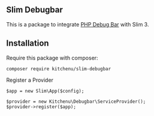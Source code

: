 ## Slim Debugbar

This is a package to integrate [PHP Debug Bar](http://phpdebugbar.com/) with Slim 3.

## Installation

Require this package with composer:

```
composer require kitchenu/slim-debugbar
```

Register a Provider

```
$app = new Slim\App($config);

$provider = new Kitchenu\Debugbar\ServiceProvider();
$provider->register($app);
```